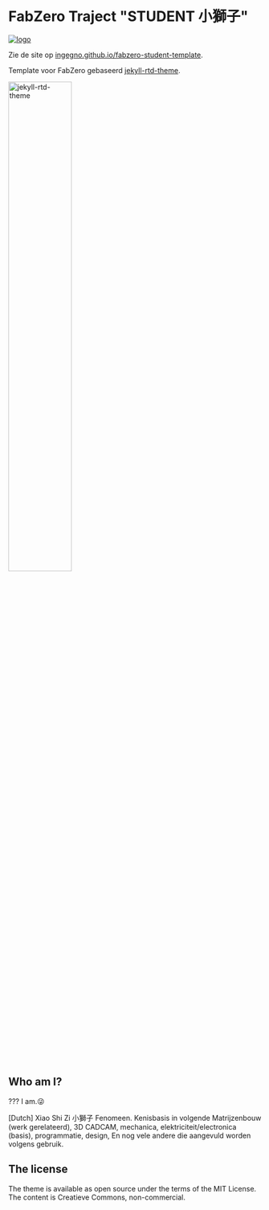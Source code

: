# FabZero Traject "STUDENT __小獅子__"
[![logo](https://ingegnomakerspace.github.io/inclusievekets/assets/images/logo.svg)][fabzero]

Zie de site op [ingegno.github.io/fabzero-student-template](https://ingegno.github.io/fabzero-student-template/).

Template voor FabZero gebaseerd [jekyll-rtd-theme](https://github.com/rundocs/jekyll-rtd-theme).

<img class="shadow-box" width="50%" alt="jekyll-rtd-theme" src="https://user-images.githubusercontent.com/68011645/89026666-ad3a8680-d35b-11ea-9f4b-d3fe26ae12ed.png">

## Who am I?

???
I am.😜

[Dutch] Xiao Shi Zi 小獅子
Fenomeen.
Kenisbasis in volgende 
Matrijzenbouw (werk gerelateerd), 3D CADCAM, mechanica, elektriciteit/electronica (basis), programmatie, design, 
En nog vele andere die aangevuld worden volgens gebruik.




## The license
The theme is available as open source under the terms of the MIT License. The content is Creatieve Commons, non-commercial.

[fabzero]: https://ingegnomakerspace.github.io/inclusievekets/deelnemers
